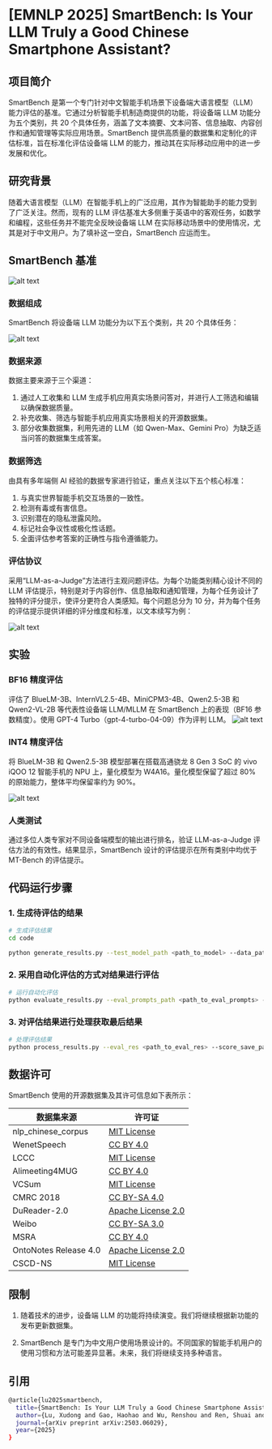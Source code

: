# [EMNLP 2025] SmartBench: Is Your LLM Truly a Good Chinese Smartphone Assistant?

## 项目简介

SmartBench 是第一个专门针对中文智能手机场景下设备端大语言模型（LLM）能力评估的基准。它通过分析智能手机制造商提供的功能，将设备端 LLM 功能分为五个类别，共 20 个具体任务，涵盖了文本摘要、文本问答、信息抽取、内容创作和通知管理等实际应用场景。SmartBench 提供高质量的数据集和定制化的评估标准，旨在标准化评估设备端 LLM 的能力，推动其在实际移动应用中的进一步发展和优化。



## 研究背景

随着大语言模型（LLM）在智能手机上的广泛应用，其作为智能助手的能力受到了广泛关注。然而，现有的 LLM 评估基准大多侧重于英语中的客观任务，如数学和编程，这些任务并不能完全反映设备端 LLM 在实际移动场景中的使用情况，尤其是对于中文用户。为了填补这一空白，SmartBench 应运而生。

## SmartBench 基准

![alt text](https://github.com/vivo-ai-lab/SmartBench/blob/main/assets/pipline.jpg)



### 数据组成

SmartBench 将设备端 LLM 功能分为以下五个类别，共 20 个具体任务：

![alt text](https://github.com/vivo-ai-lab/SmartBench/blob/main/assets/task.jpg)


### 数据来源

数据主要来源于三个渠道：
1. 通过人工收集和 LLM 生成手机应用真实场景问答对，并进行人工筛选和编辑以确保数据质量。
2. 补充收集、筛选与智能手机应用真实场景相关的开源数据集。
3. 部分收集数据集，利用先进的 LLM（如 Qwen-Max、Gemini Pro）为缺乏适当问答的数据集生成答案。

### 数据筛选

由具有多年端侧 AI 经验的数据专家进行验证，重点关注以下五个核心标准：
1. 与真实世界智能手机交互场景的一致性。
2. 检测有毒或有害信息。
3. 识别潜在的隐私泄露风险。
4. 标记社会争议性或极化性话题。
5. 全面评估参考答案的正确性与指令遵循能力。

### 评估协议

采用“LLM-as-a-Judge”方法进行主观问题评估。为每个功能类别精心设计不同的 LLM 评估提示，特别是对于内容创作、信息抽取和通知管理，为每个任务设计了独特的评分提示，使评分更符合人类感知。每个问题总分为 10 分，并为每个任务的评估提示提供详细的评分维度和标准，以文本续写为例：

![alt text](https://github.com/vivo-ai-lab/SmartBench/blob/main/assets/text_continue.jpg)

## 实验

### BF16 精度评估

评估了 BlueLM-3B、InternVL2.5-4B、MiniCPM3-4B、Qwen2.5-3B 和 Qwen2-VL-2B 等代表性设备端 LLM/MLLM 在 SmartBench 上的表现（BF16 参数精度）。使用 GPT-4 Turbo（gpt-4-turbo-04-09）作为评判 LLM。
![alt text](https://github.com/vivo-ai-lab/SmartBench/blob/main/assets/BF16.jpg)

### INT4 精度评估

将 BlueLM-3B 和 Qwen2.5-3B 模型部署在搭载高通骁龙 8 Gen 3 SoC 的 vivo iQOO 12 智能手机的 NPU 上，量化模型为 W4A16。量化模型保留了超过 80% 的原始能力，整体平均保留率约为 90%。

![alt text](https://github.com/vivo-ai-lab/SmartBench/blob/main/assets/INT4.jpg)

### 人类测试

通过多位人类专家对不同设备端模型的输出进行排名，验证 LLM-as-a-Judge 评估方法的有效性。结果显示，SmartBench 设计的评估提示在所有类别中均优于 MT-Bench 的评估提示。



## 代码运行步骤

### 1. 生成待评估的结果

```bash
# 生成评估结果
cd code

python generate_results.py --test_model_path <path_to_model> --data_path <path_to_data> --model_res <path_to_eval_date>
```

### 2. 采用自动化评估的方式对结果进行评估

```bash
# 运行自动化评估
python evaluate_results.py --eval_prompts_path <path_to_eval_prompts> --model_res <path_to_eval_date> --eval_res <path_to_eval_res>
```

### 3. 对评估结果进行处理获取最后结果

```bash
# 处理评估结果
python process_results.py --eval_res <path_to_eval_res> --score_save_path <path_to_final_results>
```



## 数据许可

SmartBench 使用的开源数据集及其许可信息如下表所示：

| 数据集来源 | 许可证 |
| --- | --- |
| nlp_chinese_corpus | [MIT License](https://github.com/brightmart/nlp_chinese_corpus) |
| WenetSpeech | [CC BY 4.0](https://wenet.org.cn/WenetSpeech/) |
| LCCC | [MIT License](https://github.com/thu-coai/CDial-GPT) |
| Alimeeting4MUG | [CC BY 4.0](https://modelscope.cn/datasets/modelscope/Alimeeting4MUG/) |
| VCSum | [MIT License](https://github.com/hahahawu/VCSum) |
| CMRC 2018 | [CC BY-SA 4.0](https://ymcui.com/cmrc2018/) |
| DuReader-2.0 | [Apache License 2.0](https://github.com/baidu/DuReader/tree/master/DuReader-2.0) |
| Weibo | [CC BY-SA 3.0](https://github.com/hltcoe/golden-horse) |
| MSRA | [CC BY 4.0](https://tianchi.aliyun.com/dataset/144307) |
| OntoNotes Release 4.0 | [Apache License 2.0](https://www.modelscope.cn/datasets/yingxi/cross_ner) |
| CSCD-NS | [MIT License](https://github.com/nghuyong/cscd-ns) |



## 限制

1. 随着技术的进步，设备端 LLM 的功能将持续演变。我们将继续根据新功能的发布更新数据集。

2. SmartBench 是专门为中文用户使用场景设计的。不同国家的智能手机用户的使用习惯和方法可能差异显著。未来，我们将继续支持多种语言。

## 引用
```bash
@article{lu2025smartbench,
  title={SmartBench: Is Your LLM Truly a Good Chinese Smartphone Assistant?},
  author={Lu, Xudong and Gao, Haohao and Wu, Renshou and Ren, Shuai and Chen, Xiaoxin and Li, Hongsheng and Li, Fangyuan},
  journal={arXiv preprint arXiv:2503.06029},
  year={2025}
}
```









